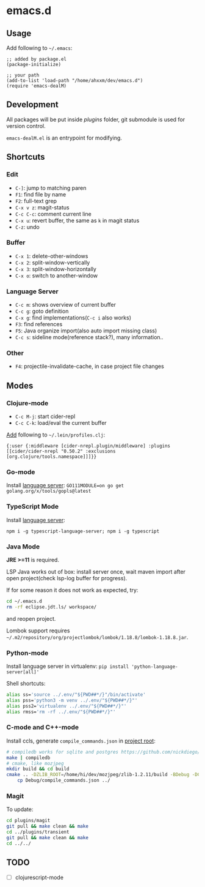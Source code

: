 # emacs.d

## Usage

Add following to `~/.emacs`:

```
;; added by package.el
(package-initialize)

;; your path
(add-to-list 'load-path "/home/ahxxm/dev/emacs.d")
(require 'emacs-dealM)
```

## Development

All packages will be put inside *plugins* folder, git submodule is used for version control.

`emacs-dealM.el` is an entrypoint for modifying.

## Shortcuts

### Edit

- `C-]`: jump to matching paren
- `F1`: find file by name
- `F2`: full-text grep
- `C-x v z`: magit-status
- `C-c C-c`: comment current line
- `C-x u`: revert buffer, the same as `k` in magit status
- `C-z`: undo

### Buffer

- `C-x 1`: delete-other-windows
- `C-x 2`: split-window-vertically
- `C-x 3`: split-window-horizontally
- `C-x o`: switch to another-window

### Language Server

- `C-c m`: shows overview of current buffer
- `C-c g`: goto definition
- `C-x g`: find implementations(`C-c i` also works)
- `F3`: find references
- `F5`: Java organize import(also auto import missing class)
- `C-c s`: sideline mode(reference stack?), many information..

### Other

- `F4`: projectile-invalidate-cache, in case project file changes

## Modes

### Clojure-mode

- `C-c M-j`: start cider-repl
- `C-c C-k`: load/eval the current buffer

[Add](https://github.com/clojure-emacs/cider-nrepl) following to `~/.lein/profiles.clj`:

```
{:user {:middleware [cider-nrepl.plugin/middleware] :plugins [[cider/cider-nrepl "0.50.2" :exclusions [org.clojure/tools.namespace]]]}}
```

### Go-mode

Install [language server](https://github.com/golang/tools/blob/master/gopls/doc/user.md): `GO111MODULE=on go get golang.org/x/tools/gopls@latest`

### TypeScript Mode

Install [language server](https://github.com/emacs-lsp/lsp-mode):

```
npm i -g typescript-language-server; npm i -g typescript
```

### Java Mode

**JRE >=11** is required.

LSP Java works out of box: install server once, wait maven import after open project(check lsp-log buffer for progress).

If for some reason it does not work as expected, try:

```bash
cd ~/.emacs.d
rm -rf eclipse.jdt.ls/ workspace/
```

and reopen project.

Lombok support requires `~/.m2/repository/org/projectlombok/lombok/1.18.8/lombok-1.18.8.jar`.

### Python-mode

Install language server in virtualenv: `pip install 'python-language-server[all]'`

Shell shortcuts:

```bash
alias ss='source ../.env/"${PWD##*/}"/bin/activate'
alias pss='python3 -m venv ../.env/"${PWD##*/}"'
alias pss2='virtualenv ../.env/"${PWD##*/}"'
alias rmss='rm -rf ../.env/"${PWD##*/}"'
```

### C-mode and C++-mode

Install ccls, generate `compile_commands.json` in [project root](https://github.com/MaskRay/ccls/wiki/Project-Setup):

```bash
# compiledb works for sqlite and postgres https://github.com/nickdiego/compiledb
make | compiledb
# cmake, like mozjpeg
mkdir build && cd build
cmake .. -DZLIB_ROOT=/home/hi/dev/mozjpeg/zlib-1.2.11/build -BDebug -DCMAKE_BUILD_TYPE=Debug -DCMAKE_EXPORT_COMPILE_COMMANDS=YES
    cp Debug/compile_commands.json ../
```

### Magit

To update:

```bash
cd plugins/magit
git pull && make clean && make
cd ../plugins/transient
git pull && make clean && make
cd ../../
```

## TODO

- [ ] clojurescript-mode
